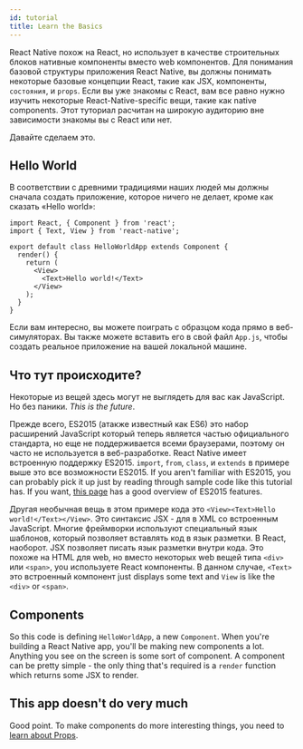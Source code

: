 ```yaml
---
id: tutorial
title: Learn the Basics
---
```


React Native похож на React, но использует в качестве строительных блоков нативные компоненты вместо web компонентов. Для понимания базовой структуры приложения React Native, вы должны понимать некоторые базовые концепции React, такие как JSX, компоненты, `состояния`, и `props`. Если вы уже знакомы с React, вам все равно нужно изучить некоторые React-Native-specific вещи, такие как native components. Этот туториал расчитан на широкую аудиторию вне зависимости знакомы вы с React или нет.

Давайте сделаем это.

## Hello World

В соответствии с древними традициями наших людей мы должны сначала создать приложение, которое ничего не делает, кроме как сказать «Hello world»:

```ReactNativeWebPlayer
import React, { Component } from 'react';
import { Text, View } from 'react-native';

export default class HelloWorldApp extends Component {
  render() {
    return (
      <View>
        <Text>Hello world!</Text>
      </View>
    );
  }
}
```

Если вам интересно, вы можете поиграть с образцом кода прямо в веб-симуляторах. Вы также можете вставить его в свой файл `App.js`, чтобы создать реальное приложение на вашей локальной машине.

## Что тут происходитe?

Некоторые из вещей здесь могут не выглядеть для вас как JavaScript. Но без паники. _This is the future_.

Прежде всего, ES2015 (aтакже известный как ES6) это набор расширений JavaScript который теперь является частью официального стандарта, но еще не поддерживается всеми браузерами, поэтому он часто не используется в веб-разработке. React Native имеет встроенную поддержку ES2015.
`import`, `from`, `class`, и `extends` в примере выше это все возможности ES2015. If you aren't familiar with ES2015, you can probably pick it up just by reading through sample code like this tutorial has. If you want, [this page](https://babeljs.io/learn-es2015/) has a good overview of ES2015 features.

Другая необычная вещь в этом примере кода это `<View><Text>Hello world!</Text></View>`. Это синтаксис JSX - для в XML со встроенным JavaScript. Многие фреймворки используют специальный язык шаблонов, который позволяет вставлять код в язык разметки. В React, наоборот. JSX позволяет писать язык разметки внутри кода. Это похоже на HTML для web, но вместо некоторых web вещей типа `<div>` или `<span>`, you используете React компоненты. В данном случае, `<Text>` это встроенный компонент just displays some text and `View` is like the `<div>` or `<span>`.

## Components

So this code is defining `HelloWorldApp`, a new `Component`. When you're building a React Native app, you'll be making new components a lot. Anything you see on the screen is some sort of component. A component can be pretty simple - the only thing that's required is a `render` function which returns some JSX to render.

## This app doesn't do very much

Good point. To make components do more interesting things, you need to [learn about Props](props.md).
